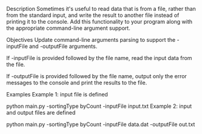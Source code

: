 Description
Sometimes it's useful to read data that is from a file, rather than from the standard input, and write the result to another file instead of printing it to the console. Add this functionality to your program along with the appropriate command-line argument support.

Objectives
Update command-line arguments parsing to support the -inputFile and -outputFile arguments.

If -inputFile is provided followed by the file name, read the input data from the file.

If -outputFile is provided followed by the file name, output only the error messages to the console and print the results to the file.

Examples
Example 1: input file is defined

python main.py -sortingType byCount -inputFile input.txt
Example 2: input and output files are defined

python main.py -sortingType byCount -inputFile data.dat -outputFile out.txt